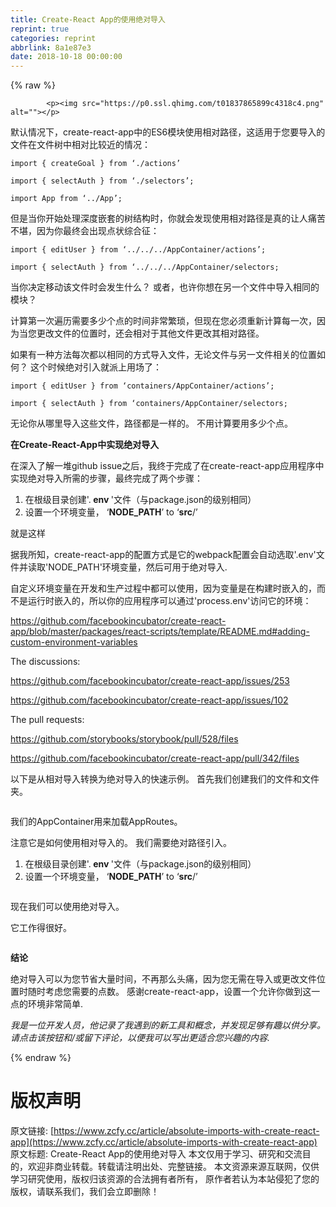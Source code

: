 ```yaml
---
title: Create-React App的使用绝对导入
reprint: true
categories: reprint
abbrlink: 8a1e87e3
date: 2018-10-18 00:00:00
---
```


{% raw %}

            <p><img src="https://p0.ssl.qhimg.com/t01837865899c4318c4.png" alt=""></p>
<p>默认情况下，create-react-app中的ES6模块使用相对路径，这适用于您要导入的文件在文件树中相对比较近的情况：</p>
<pre><code class="hljs capnproto"><span class="hljs-keyword">import</span> { createGoal } <span class="hljs-keyword">from</span> ‘./actions’
</code></pre><pre><code class="hljs actionscript"><span class="hljs-meta"><span class="hljs-meta-keyword">import</span> { selectAuth } from ‘./selectors’;</span>
</code></pre><pre><code class="hljs clean"><span class="hljs-keyword">import</span> App <span class="hljs-keyword">from</span> ‘../App’;
</code></pre><p>但是当你开始处理深度嵌套的树结构时，你就会发现使用相对路径是真的让人痛苦不堪，因为你最终会出现点状综合征：</p>
<pre><code class="hljs clean"><span class="hljs-keyword">import</span> { editUser } <span class="hljs-keyword">from</span> ‘../../../AppContainer/actions’;
</code></pre><pre><code class="hljs clean"><span class="hljs-keyword">import</span> { selectAuth } <span class="hljs-keyword">from</span> ‘../../../AppContainer/selectors;
</code></pre><p>当你决定移动该文件时会发生什么？ 或者，也许你想在另一个文件中导入相同的模块？</p>
<p>计算第一次遍历需要多少个点的时间非常繁琐，但现在您必须重新计算每一次，因为当您更改文件的位置时，还会相对于其他文件更改其相对路径。</p>
<p>如果有一种方法每次都以相同的方式导入文件，无论文件与另一文件相关的位置如何？ 这个时候绝对引入就派上用场了：</p>
<pre><code class="hljs gradle"><span class="hljs-keyword">import</span> { editUser } <span class="hljs-keyword">from</span> ‘containers<span class="hljs-regexp">/AppContainer/</span>actions’;
</code></pre><pre><code class="hljs gradle"><span class="hljs-keyword">import</span> { selectAuth } <span class="hljs-keyword">from</span> ‘containers<span class="hljs-regexp">/AppContainer/</span>selectors;
</code></pre><p>无论你从哪里导入这些文件，路径都是一样的。 不用计算要用多少个点。</p>
<p><strong>在Create-React-App中实现绝对导入</strong></p>
<p>在深入了解一堆github issue之后，我终于完成了在create-react-app应用程序中实现绝对导入所需的步骤，最终完成了两个步骤：</p>
<ol>
<li>在根级目录创建'.<strong> env </strong>'文件（与package.json的级别相同）</li>
<li>设置一个环境变量， ‘<strong>NODE_PATH</strong>’ to ‘<strong>src</strong>/’</li>
</ol>
<p>就是这样</p>
<p>据我所知，create-react-app的配置方式是它的webpack配置会自动选取'.env'文件并读取'NODE_PATH'环境变量，然后可用于绝对导入.</p>
<p>自定义环境变量在开发和生产过程中都可以使用，因为变量是在构建时嵌入的，而不是运行时嵌入的，所以你的应用程序可以通过'process.env'访问它的环境：</p>
<p><a href="https://github.com/facebookincubator/create-react-app/blob/master/packages/react-scripts/template/README.md#adding-custom-environment-variables">https://github.com/facebookincubator/create-react-app/blob/master/packages/react-scripts/template/README.md#adding-custom-environment-variables</a></p>
<p>The discussions:</p>
<p><a href="https://github.com/facebookincubator/create-react-app/issues/253">https://github.com/facebookincubator/create-react-app/issues/253</a></p>
<p><a href="https://github.com/facebookincubator/create-react-app/issues/102">https://github.com/facebookincubator/create-react-app/issues/102</a></p>
<p>The pull requests:</p>
<p><a href="https://github.com/storybooks/storybook/pull/528/files">https://github.com/storybooks/storybook/pull/528/files</a></p>
<p><a href="https://github.com/facebookincubator/create-react-app/pull/342/files">https://github.com/facebookincubator/create-react-app/pull/342/files</a></p>
<p>以下是从相对导入转换为绝对导入的快速示例。 首先我们创建我们的文件和文件夹。</p>
<p><img src="https://p0.ssl.qhimg.com/t01d63ed268bfaa299c.png" alt=""></p>
<p>我们的AppContainer用来加载AppRoutes。</p>
<p>注意它是如何使用相对导入的。 我们需要绝对路径引入。</p>
<ol>
<li>在根级目录创建'.<strong> env </strong>'文件（与package.json的级别相同）</li>
<li>设置一个环境变量， ‘<strong>NODE_PATH</strong>’ to ‘<strong>src</strong>/’</li>
</ol>
<p><img src="https://p0.ssl.qhimg.com/t01ea4f581bd313267d.png" alt=""></p>
<p>现在我们可以使用绝对导入。</p>
<p>它工作得很好。</p>
<p><img src="https://p0.ssl.qhimg.com/t01ebd1e70323eabfaa.png" alt=""></p>
<p><strong>结论</strong></p>
<p>绝对导入可以为您节省大量时间，不再那么头痛，因为您无需在导入或更改文件位置时随时考虑您需要的点数。 感谢create-react-app，设置一个允许你做到这一点的环境非常简单.</p>
<p><em>我是一位开发人员，他记录了我遇到的新工具和概念，并发现足够有趣以供分享。 请点击该按钮和/或留下评论，以便我可以写出更适合您兴趣的内容.</em></p>

          
{% endraw %}

# 版权声明
原文链接: [https://www.zcfy.cc/article/absolute-imports-with-create-react-app](https://www.zcfy.cc/article/absolute-imports-with-create-react-app)
原文标题: Create-React App的使用绝对导入
本文仅用于学习、研究和交流目的，欢迎非商业转载。转载请注明出处、完整链接。
本文资源来源互联网，仅供学习研究使用，版权归该资源的合法拥有者所有，
原作者若认为本站侵犯了您的版权，请联系我们，我们会立即删除！
